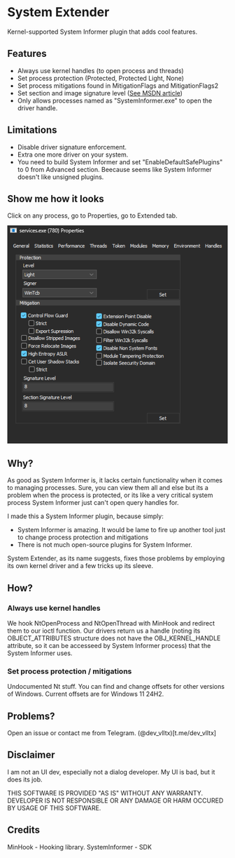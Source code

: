 # System Extender
Kernel-supported System Informer plugin that adds cool features.

## Features
- Always use kernel handles (to open process and threads)
- Set process protection (Protected, Protected Light, None)
- Set process mitigations found in MitigationFlags and MitigationFlags2
- Set section and image signature level ([See MSDN article](https://learn.microsoft.com/en-us/windows/win32/api/winnt/ns-winnt-process_mitigation_binary_signature_policy))
- Only allows processes named as "SystemInformer.exe" to open the driver handle.

## Limitations
- Disable driver signature enforcement.
- Extra one more driver on your system.
- You need to build System Informer and set "EnableDefaultSafePlugins" to 0 from Advanced section. Beecause seems like System Informer doesn't like unsigned plugins.

## Show me how it looks
Click on any process, go to Properties, go to Extended tab.

![UI](ss.png)

## Why?
As good as System Informer is, it lacks certain functionality when it comes to managing processes. Sure, you can view them all and else but its a problem when the process is protected, or its like a very critical system process System Informer just can't open query handles for.

I made this a System Informer plugin, because simply:
- System Informer is amazing. It would be lame to fire up another tool just to change process protection and mitigations
- There is not much open-source plugins for System Informer.

System Extender, as its name suggests, fixes those problems by employing its own kernel driver and a few tricks up its sleeve.

## How?
### Always use kernel handles
We hook NtOpenProcess and NtOpenThread with MinHook and redirect them to our ioctl function. Our drivers return us a handle (noting its OBJECT_ATTRIBUTES structure does not have the OBJ_KERNEL_HANDLE attribute, so it can be accesseed by System Informer process) that the System Informer uses.

### Set process protection / mitigations
Undocumented Nt stuff. You can find and change offsets for other versions of Windows. Current offsets are for Windows 11 24H2.

## Problems?
Open an issue or contact me from Telegram. (@dev_vlltx)[t.me/dev_vlltx]

## Disclaimer
I am not an UI dev, especially not a dialog developer. My UI is bad, but it does its job.

THIS SOFTWARE IS PROVIDED "AS IS" WITHOUT ANY WARRANTY. DEVELOPER IS NOT RESPONSIBLE OR ANY DAMAGE OR HARM OCCURED BY USAGE OF THIS SOFTWARE.

## Credits
MinHook - Hooking library.
SystemInformer - SDK
